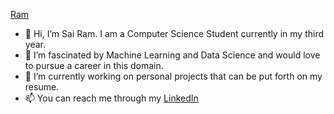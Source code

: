 [Ram](image.png)
- 👋 Hi, I’m Sai Ram. I am a Computer Science Student currently in my third year.
- 👀 I’m fascinated by Machine Learning and Data Science and would love to pursue a career in this domain.
- 🌱 I’m currently working on personal projects that can be put forth on my resume.
- 📫 You can reach me through my [LinkedIn](https://www.linkedin.com/in/am-ram/)
<!-- - 💞️ I’m looking to collaborate on ... -->


<!---
am-ram/am-ram is a ✨ special ✨ repository because its `README.md` (this file) appears on your GitHub profile.
You can click the Preview link to take a look at your changes.
--->
